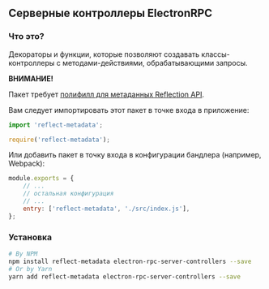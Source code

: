 ## Серверные контроллеры ElectronRPC

### Что это?

Декораторы и функции, которые позволяют создавать классы-контроллеры с методами-действиями, обрабатывающими запросы.

**ВНИМАНИЕ!**

Пакет требует [полифилл для метаданных Reflection API](https://www.npmjs.com/package/reflect-metadata).

Вам следует импортировать этот пакет в точке входа в приложение:

```typescript
import 'reflect-metadata';
```

```javascript
require('reflect-metadata');
```

Или добавить пакет в точку входа в конфигурации бандлера (например, Webpack):

```javascript
module.exports = {
    // ...
    // остальная конфигурация
    // ...
    entry: ['reflect-metadata', './src/index.js'],
};
```

### Установка

```bash
# By NPM
npm install reflect-metadata electron-rpc-server-controllers --save
# Or by Yarn
yarn add reflect-metadata electron-rpc-server-controllers --save
```
